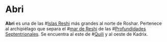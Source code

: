 # Abri

**Abri** es una de las #[Islas Reshi](locations/reshi-isles) más grandes al norte de Roshar. Pertenece al archipiélago que separa el #[mar de Reshi](locations/reshi-sea) de las #[Profundidades Septentrionales](locations/northern-depths). Se encuentra al este de #[Quili](locations/quili) y al oeste de Kadrix. 
